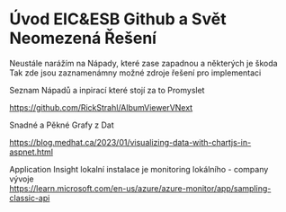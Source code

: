 ﻿# Úvod   EIC&ESB Github a Svět Neomezená Řešení   

Neustále narážím na Nápady, které zase zapadnou a některých je škoda
Tak zde jsou zaznamenámny možné zdroje řešení pro implementaci 

Seznam Nápadů a inpirací které stojí za to Promyslet



    
    
https://github.com/RickStrahl/AlbumViewerVNext    
    
Snadné a Pěkné Grafy z Dat    
    
https://blog.medhat.ca/2023/01/visualizing-data-with-chartjs-in-aspnet.html    
    
Application Insight lokalní instalace je monitoring lokálního - company vývoje    
https://learn.microsoft.com/en-us/azure/azure-monitor/app/sampling-classic-api    
    
    